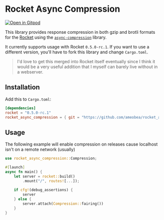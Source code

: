 # Rocket Async Compression
[![Open in Gitpod](https://gitpod.io/button/open-in-gitpod.svg)](https://gitpod.io/#https://github.com/ameobea/rocket_async_compression)

This library provides response compression in both gzip and brotli formats for the [Rocket](https://rocket.rs/) using the [`async-compression`](https://docs.rs/async-compression/0.3.8/async_compression/) library.

It currently supports usage with Rocket `0.5.0-rc.1`.  If you want to use a different version, you'll have to fork this library and change `Cargo.toml`.

> I'd love to get this merged into Rocket itself eventually since I think it would be a very useful addition that I myself can barely live without in a webserver.

## Installation

Add this to `Cargo.toml`:

```toml
[dependencies]
rocket = "0.5.0-rc.1"
rocket_async_compression = { git = "https://github.com/ameobea/rocket_async_compression.git" }
```

## Usage


The following example will enable compression on releases cause localhost isn't on a remote network (usually)
```rs
use rocket_async_compression::Compression;

#[launch]
async fn main() {
    let server = rocket::build()
        .mount("/", routes![...]);
        
    if cfg!(debug_assertions) {
        server
    } else {
        server.attach(Compression::fairing())
    }
}
```
